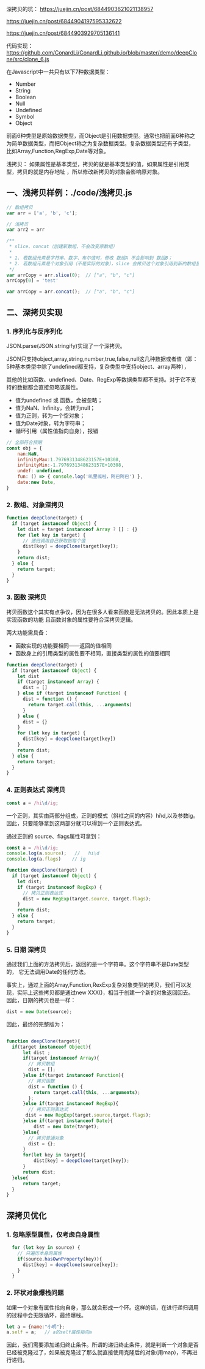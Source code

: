 深拷贝的坑：
https://juejin.cn/post/6844903621021138957

https://juejin.cn/post/6844904197595332622

https://juejin.cn/post/6844903929705136141

代码实现：
https://github.com/ConardLi/ConardLi.github.io/blob/master/demo/deepClone/src/clone_6.js


在Javascript中一共只有以下7种数据类型：
* Number
* String
* Boolean
* Null
* Undefined
* Symbol
* Object

前面6种类型是原始数据类型，而Object是引用数据类型。通常也把前面6种称之为简单数据类型，而把Object称之为复杂数据类型。复杂数据类型还有子类型，比如Array,Function,RegExp,Date等对象。


浅拷贝： 如果属性是基本类型，拷贝的就是基本类型的值，如果属性是引用类型，拷贝的就是内存地址 ，所以修改新拷贝的对象会影响原对象。

## 一、浅拷贝样例：./code/浅拷贝.js

```js
// 数组拷贝
var arr = ['a', 'b', 'c'];

// 浅拷贝
var arr2 = arr 

/**
 * slice、concat（创建新数组，不会改变原数组） 
 * 
 * 1. 若数组元素是字符串、数字、布尔值时，修改 数组A 不会影响到 数组B；
 * 2. 若数组元素是个对象引用（不是实际的对象），slice 会拷贝这个对象引用到新的数组里。修改其中一方，另一方也会改变
 */ 
var arrCopy = arr.slice(0);  // ["a", "b", "c"]
arrCopy[0] = 'test'

var arrCopy = arr.concat();  // ["a", "b", "c"]
```

## 二、深拷贝实现
### 1. 序列化与反序列化
JSON.parse(JSON.stringify)实现了一个深拷贝。

JSON只支持object,array,string,number,true,false,null这几种数据或者值（即：5种基本类型中除了undefined都支持，复杂类型中支持object、array两种），

其他的比如函数、undefined、Date、RegExp等数据类型都不支持。对于它不支持的数据都会直接忽略该属性。

 * 值为undefined 或 函数，会被忽略；
 * 值为NaN、Infinity，会转为null；
 * 值为正则，转为一个空对象；
 * 值为Date对象，转为字符串；
 * 循环引用（属性值指向自身），报错

```js
// 全部符合预期
const obj = {
    nan:NaN,
    infinityMax:1.7976931348623157E+10308,
    infinityMin:-1.7976931348623157E+10308,
    undef: undefined,
    fun: () => { console.log('叽里呱啦，阿巴阿巴') },
    date:new Date,
}
```    

### 2. 数组、对象深拷贝
```js
function deepClone(target) {
  if (target instanceof Object) {
    let dist = target instanceof Array ? [] : {}
    for (let key in target) {
      // 递归调用自己获取到每个值
      dist[key] = deepClone(target[key]);
    }
    return dist;
  } else {
    return target;
  }
}
```

### 3. 函数 深拷贝
拷贝函数这个其实有点争议，因为在很多人看来函数是无法拷贝的。因此本质上是实现函数的功能 且函数对象的属性要符合深拷贝逻辑。

两大功能需具备：
* 函数实现的功能要相同——返回的值相同
* 函数身上的引用类型的属性要不相同，直接类型的属性的值要相同

```js
function deepClone(target) {
  if (target instanceof Object) {
    let dist
    if (target instanceof Array) {
      dist = []
    } else if (target instanceof Function) {
      dist = function () {
        return target.call(this, ...arguments)
      }
    } else {
      dist = {}
    }
    for (let key in target) {
      dist[key] = deepClone(target[key])
    }
    return dist;
  } else {
    return target;
  }
}
```

### 4. 正则表达式 深拷贝
```js
const a = /hi\d/ig;
```
一个正则，其实由两部分组成，正则的模式（斜杠之间的内容）hi\d,以及参数ig。因此，只要能够拿到这两部分就可以得到一个正则表达式。

通过正则的 source、flags属性可拿到：

```js
const a = /hi\d/ig;
console.log(a.source);   //   hi\d
console.log(a.flags)    // ig
```

```js
function deepClone(target) {
  if (target instanceof Object) {
    let dist;
    if (target instanceof RegExp) {
      // 拷贝正则表达式
      dist = new RegExp(target.source, target.flags);
    }
    return dist;
  } else {
    return target;
  }
}
```

### 5. 日期 深拷贝
通过我们上面的方法拷贝后，返回的是一个字符串。这个字符串不是Date类型的， 它无法调用Date的任何方法。

事实上，通过上面的Array,Function,RexExp复杂对象类型的拷贝，我们可以发现，实际上这些拷贝都是通过new XXX()，相当于创建一个新的对象返回回去。因此，日期的拷贝也是一样：

```js
dist = new Date(source);
```

因此，最终的完整版为：
```js

function deepClone(target){
  if(target instanceof Object){
      let dist ;
      if(target instanceof Array){
        // 拷贝数组
        dist = [];
      }else if(target instanceof Function){
        // 拷贝函数
        dist = function () {
          return target.call(this, ...arguments);
        };
      }else if(target instanceof RegExp){
        // 拷贝正则表达式
       dist = new RegExp(target.source,target.flags);
      }else if(target instanceof Date){
          dist = new Date(target);
      }else{
        // 拷贝普通对象
        dist = {};
      }
      for(let key in target){
          dist[key] = deepClone(target[key]);
      }
      return dist;
  }else{
      return target;
  }
}
```

## 深拷贝优化

### 1. 忽略原型属性，仅考虑自身属性
```js
  for (let key in source) {
    // 只遍历本身的属性
    if(source.hasOwnProperty(key)){
      dist[key] = deepClone(source[key]);
    }
  }
```
### 2. 环状对象爆栈问题
如果一个对象有属性指向自身，那么就会形成一个环。这样的话，在进行递归调用的过程中会无限循环，最终爆栈。

```js
let a = {name:"小明"};
a.self = a;   // a的self属性指向a
```
因此，我们需要添加递归终止条件。所谓的递归终止条件，就是判断一个对象是否已经被克隆过了，如果被克隆过了那么就直接使用克隆后的对象(用map)，不再进行递归。

```js
```
